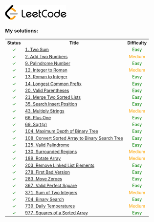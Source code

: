 <a href="https://leetcode.com" target="_blank">
    <img src="leetcode-logo.jpg" 
         style="width:200px" alt="LeetCode"/>
</a>

### My solutions:

<table>
<tr>
    <th>Status</th>
    <th>Title</th>
    <th>Difficulty</th>
</tr>

[//]: # (1. Two Sum)
<tr>
    <td style="color:green;text-align:center">&#10003;</td>
    <td>
        <a href="/src/main/java/com/leetcode/my/twoSum">
            1. Two Sum
        </a>
    </td>
    <td style="color:green;text-align:center">Easy</td>
</tr>

[//]: # (2. Add Two Numbers)
<tr>
    <td style="color:green;text-align:center">&#10003;</td>
    <td>
        <a href="/src/main/java/com/leetcode/my/addTwoNumbers">
            2. Add Two Numbers
        </a>
    </td>
    <td style="color:orange;text-align:center">Medium</td>
</tr>

[//]: # (9. Palindrome Number)
<tr>
    <td style="color:green;text-align:center">&#10003;</td>
    <td>
        <a href="/src/main/java/com/leetcode/my/palindromeNumber">
            9. Palindrome Number
        </a>
    </td>
    <td style="color:green;text-align:center">Easy</td>
</tr>

[//]: # (12. Integer to Roman)
<tr>
    <td style="color:green;text-align:center">&#10003;</td>
    <td>
        <a href="/src/main/java/com/leetcode/my/integerToRoman">
            12. Integer to Roman
        </a>
    </td>
    <td style="color:orange;text-align:center">Medium</td>
</tr>

[//]: # (13. Roman to Integer)
<tr>
    <td style="color:green;text-align:center">&#10003;</td>
    <td>
        <a href="/src/main/java/com/leetcode/my/romanToInteger">
            13. Roman to Integer
        </a>
    </td>
    <td style="color:green;text-align:center">Easy</td>
</tr>

[//]: # (14. Longest Common Prefix)
<tr>
    <td style="color:green;text-align:center">&#10003;</td>
    <td>
        <a href="/src/main/java/com/leetcode/my/longestCommonPrefix">
            14. Longest Common Prefix
        </a>
    </td>
    <td style="color:green;text-align:center">Easy</td>
</tr>

[//]: # (20. Valid Parentheses)
<tr>
    <td style="color:green;text-align:center">&#10003;</td>
    <td>
        <a href="/src/main/java/com/leetcode/my/validParentheses">
            20. Valid Parentheses
        </a>
    </td>
    <td style="color:green;text-align:center">Easy</td>
</tr>

[//]: # (21. Merge Two Sorted Lists)
<tr>
    <td style="color:green;text-align:center">&#10003;</td>
    <td>
        <a href="/src/main/java/com/leetcode/my/mergeTwoSortedLists">
            21. Merge Two Sorted Lists
        </a>
    </td>
    <td style="color:green;text-align:center">Easy</td>
</tr>

[//]: # (35. Search Insert Position)
<tr>
    <td style="color:green;text-align:center">&#10003;</td>
    <td>
        <a href="/src/main/java/com/leetcode/my/searchInsertPosition">
            35. Search Insert Position
        </a>
    </td>
    <td style="color:green;text-align:center">Easy</td>
</tr>

[//]: # (43. Multiply Strings)
<tr>
    <td style="color:green;text-align:center">&#10003;</td>
    <td>
        <a href="/src/main/java/com/leetcode/my/multiplyStrings">
            43. Multiply Strings
        </a>
    </td>
    <td style="color:orange;text-align:center">Medium</td>
</tr>

[//]: # (66. Plus One)
<tr>
    <td style="color:green;text-align:center">&#10003;</td>
    <td>
        <a href="/src/main/java/com/leetcode/my/plusOne">
            66. Plus One
        </a>
    </td>
    <td style="color:green;text-align:center">Easy</td>
</tr>

[//]: # (69. Sqrt x)
<tr>
    <td style="color:green;text-align:center">&#10003;</td>
    <td>
        <a href="/src/main/java/com/leetcode/my/sqrtX">
            69. Sqrt(x)
        </a>
    </td>
    <td style="color:green;text-align:center">Easy</td>
</tr>

[//]: # (104. Maximum Depth of Binary Tree)
<tr>
    <td style="color:green;text-align:center">&#10003;</td>
    <td>
        <a href="/src/main/java/com/leetcode/my/maximumDepthOfBinaryTree">
            104. Maximum Depth of Binary Tree
        </a>
    </td>
    <td style="color:green;text-align:center">Easy</td>
</tr>

[//]: # (108. Convert Sorted Array to Binary Search Tree)
<tr>
    <td style="color:green;text-align:center">&#10003;</td>
    <td>
        <a href="/src/main/java/com/leetcode/my/convertSortedArrayToBinarySearchTree">
            108. Convert Sorted Array to Binary Search Tree
        </a>
    </td>
    <td style="color:green;text-align:center">Easy</td>
</tr>

[//]: # (125. Valid Palindrome)
<tr>
    <td style="color:green;text-align:center">&#10003;</td>
    <td>
        <a href="/src/main/java/com/leetcode/my/validPalindrome">
            125. Valid Palindrome
        </a>
    </td>
    <td style="color:green;text-align:center">Easy</td>
</tr>

[//]: # (130. Surrounded Regions)
<tr>
    <td style="color:green;text-align:center">&#10003;</td>
    <td>
        <a href="/src/main/java/com/leetcode/my/surroundedRegions">
            130. Surrounded Regions
        </a>
    </td>
    <td style="color:orange;text-align:center">Medium</td>
</tr>

[//]: # (189. Rotate Array)
<tr>
    <td style="color:green;text-align:center">&#10003;</td>
    <td>
        <a href="/src/main/java/com/leetcode/my/rotateArray">
            189. Rotate Array
        </a>
    </td>
    <td style="color:orange;text-align:center">Medium</td>
</tr>

[//]: # (203. Remove Linked List Elements)
<tr>
    <td style="color:green;text-align:center">&#10003;</td>
    <td>
        <a href="/src/main/java/com/leetcode/my/removeLinkedListElements">
            203. Remove Linked List Elements
        </a>
    </td>
    <td style="color:green;text-align:center">Easy</td>
</tr>

[//]: # (278. First Bad Version)
<tr>
    <td style="color:green;text-align:center">&#10003;</td>
    <td>
        <a href="/src/main/java/com/leetcode/my/firstBadVersion">
            278. First Bad Version
        </a>
    </td>
    <td style="color:green;text-align:center">Easy</td>
</tr>

[//]: # (283. Move Zeroes)
<tr>
    <td style="color:green;text-align:center">&#10003;</td>
    <td>
        <a href="/src/main/java/com/leetcode/my/moveZeroes">
            283. Move Zeroes
        </a>
    </td>
    <td style="color:green;text-align:center">Easy</td>
</tr>

[//]: # (367. Valid Perfect Square)
<tr>
    <td style="color:green;text-align:center">&#10003;</td>
    <td>
        <a href="/src/main/java/com/leetcode/my/validPerfectSquare">
            367. Valid Perfect Square
        </a>
    </td>
    <td style="color:green;text-align:center">Easy</td>
</tr>

[//]: # (371. Sum of Two Integers)
<tr>
    <td style="color:green;text-align:center">&#10003;</td>
    <td>
        <a href="/src/main/java/com/leetcode/my/sumOfTwoIntegers">
            371. Sum of Two Integers
        </a>
    </td>
    <td style="color:orange;text-align:center">Medium</td>
</tr>

[//]: # (704. Binary Search)
<tr>
    <td style="color:green;text-align:center">&#10003;</td>
    <td>
        <a href="/src/main/java/com/leetcode/my/binarySearch">
            704. Binary Search
        </a>
    </td>
    <td style="color:green;text-align:center">Easy</td>
</tr>

[//]: # (739. Daily Temperatures)
<tr>
    <td style="color:green;text-align:center">&#10003;</td>
    <td>
        <a href="/src/main/java/com/leetcode/my/dailyTemperatures">
            739. Daily Temperatures
        </a>
    </td>
    <td style="color:orange;text-align:center">Medium</td>
</tr>

[//]: # (977. Squares of a Sorted Array)
<tr>
    <td style="color:green;text-align:center">&#10003;</td>
    <td>
        <a href="/src/main/java/com/leetcode/my/squaresOfASortedArray">
            977. Squares of a Sorted Array
        </a>
    </td>
    <td style="color:green;text-align:center">Easy</td>
</tr>

</table>
